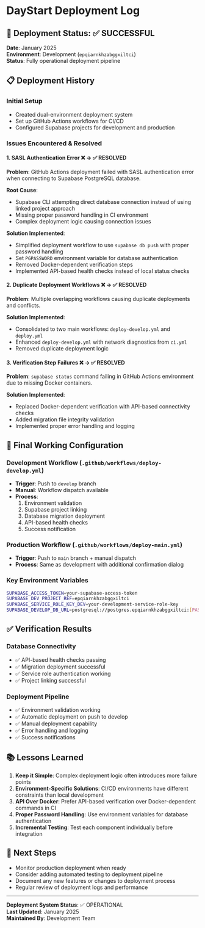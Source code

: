 # DayStart Deployment Log

## 🎯 Deployment Status: ✅ SUCCESSFUL

**Date**: January 2025  
**Environment**: Development (`epqiarnkhzabggxiltci`)  
**Status**: Fully operational deployment pipeline

## 📋 Deployment History

### Initial Setup
- Created dual-environment deployment system
- Set up GitHub Actions workflows for CI/CD
- Configured Supabase projects for development and production

### Issues Encountered & Resolved

#### 1. SASL Authentication Error ❌ → ✅ RESOLVED
**Problem**: GitHub Actions deployment failed with SASL authentication error when connecting to Supabase PostgreSQL database.

**Root Cause**: 
- Supabase CLI attempting direct database connection instead of using linked project approach
- Missing proper password handling in CI environment
- Complex deployment logic causing connection issues

**Solution Implemented**:
- Simplified deployment workflow to use `supabase db push` with proper password handling
- Set `PGPASSWORD` environment variable for database authentication
- Removed Docker-dependent verification steps
- Implemented API-based health checks instead of local status checks

#### 2. Duplicate Deployment Workflows ❌ → ✅ RESOLVED
**Problem**: Multiple overlapping workflows causing duplicate deployments and conflicts.

**Solution Implemented**:
- Consolidated to two main workflows: `deploy-develop.yml` and `deploy.yml`
- Enhanced `deploy-develop.yml` with network diagnostics from `ci.yml`
- Removed duplicate deployment logic

#### 3. Verification Step Failures ❌ → ✅ RESOLVED
**Problem**: `supabase status` command failing in GitHub Actions environment due to missing Docker containers.

**Solution Implemented**:
- Replaced Docker-dependent verification with API-based connectivity checks
- Added migration file integrity validation
- Implemented proper error handling and logging

## 🔧 Final Working Configuration

### Development Workflow (`.github/workflows/deploy-develop.yml`)
- **Trigger**: Push to `develop` branch
- **Manual**: Workflow dispatch available
- **Process**:
  1. Environment validation
  2. Supabase project linking
  3. Database migration deployment
  4. API-based health checks
  5. Success notification

### Production Workflow (`.github/workflows/deploy-main.yml`)
- **Trigger**: Push to `main` branch + manual dispatch
- **Process**: Same as development with additional confirmation dialog

### Key Environment Variables
```bash
SUPABASE_ACCESS_TOKEN=your-supabase-access-token
SUPABASE_DEV_PROJECT_REF=epqiarnkhzabggxiltci
SUPABASE_SERVICE_ROLE_KEY_DEV=your-development-service-role-key
SUPABASE_DEVELOP_DB_URL=postgresql://postgres.epqiarnkhzabggxiltci:[PASSWORD]@aws-0-us-west-1.pooler.supabase.com:6543/postgres
```

## ✅ Verification Results

### Database Connectivity
- ✅ API-based health checks passing
- ✅ Migration deployment successful
- ✅ Service role authentication working
- ✅ Project linking successful

### Deployment Pipeline
- ✅ Environment validation working
- ✅ Automatic deployment on push to develop
- ✅ Manual deployment capability
- ✅ Error handling and logging
- ✅ Success notifications

## 📚 Lessons Learned

1. **Keep it Simple**: Complex deployment logic often introduces more failure points
2. **Environment-Specific Solutions**: CI/CD environments have different constraints than local development
3. **API Over Docker**: Prefer API-based verification over Docker-dependent commands in CI
4. **Proper Password Handling**: Use environment variables for database authentication
5. **Incremental Testing**: Test each component individually before integration

## 🚀 Next Steps

- Monitor production deployment when ready
- Consider adding automated testing to deployment pipeline
- Document any new features or changes to deployment process
- Regular review of deployment logs and performance

---

**Deployment System Status**: ✅ OPERATIONAL  
**Last Updated**: January 2025  
**Maintained By**: Development Team
